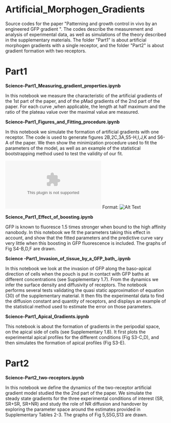 # Artificial_Morphogen_Gradients

Source codes for the paper "Patterning and growth control in vivo by an engineered GFP gradient ". 
The codes describe the measurement and analysis of experimental data, as well as simulations of the theory described in the supplementary materials.
The folder "Part1" is about artificial morphogen gradients with a single receptor, and the folder "Part2" is about gradient formation with two receptors.

# Part1

**Science-Part1_Measuring_gradient_properties.ipynb**

In this notebook we measure the characteristic of the artificial gradients of the 1st part of the paper, and of the pMad gradients of the 2nd part of the paper.
For each curve ,when applicable, the length at half maximum and the ratio of the plateau value over the maximal value are measured. 

**Science-Part1_Figures_and_Fitting_procedure.ipynb**

In this notebook we simulate the formation of artificial gradients with one receptor. The code is used to generate figures 2B,2C,3A,S5-H,I,J,K and S6-A of the paper. We then show the minimization procedure used to fit the parameters of the model, as well as an example of the statistical bootstrapping method used to test the validity of our fit. 

![GitHub Logo](/Part1/Figures/fig_2B.eps)
Format: ![Alt Text](url)

**Science_Part1_Effect_of_boosting.ipynb**

GFP is known to fluoresce 1.5 times stronger when bound to the high affinity nanobody. In this notebook we fit the parameters taking this effect in account, and show that the fitted parameters and the predictive curve vary very little when this boosting in GFP fluorescence is included. The graphs of Fig S4-B,D,F are drawn. 

**Science -Part1_Invasion_of_tissue_by_a_GFP_bath_.ipynb**

In this notebook we look at the invasion of GFP along the baso-apical direction of cells when the pouch is put in contact with GFP baths at different concentrations (see Supplementary 1.7). From the dynamics we infer the surface density and diffusivity of receptors. The notebook performs several tests validating the quasi static approximation of equation (30) of the supplementary material. It then fits the experimental data to find the diffusion constant and quantity of receptors, and displays an example of the statistical method used to estimate the error on those parameters.   


**Science-Part1_Apical_Gradients.ipynb**

This notebook is about the formation of gradients in the peripodial space, on the apical side of cells (see Supplementary 1.8). It first plots the experimental apical profiles for the different conditions (Fig S3-C,D), and then simulates the formation of apical profiles (Fig S3-E).

# Part2

**Science-Part2_two-receptors.ipynb**

In this notebook we define the dynamics of the two-receptor artificial gradient model studied the the 2nd part of the paper. We simulate the steady state gradients for the three experimental conditions of interest (SR, SR+SR, SR+NR) and study the role of NR diffusion and handover by exploring the parameter space around the estimates provided in Supplementary Tables 2-3. The graphs of Fig 5,S5G,S13 are drawn.


